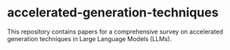 # accelerated-generation-techniques
This repository contains papers for a comprehensive survey on accelerated generation techniques in Large Language Models (LLMs).
